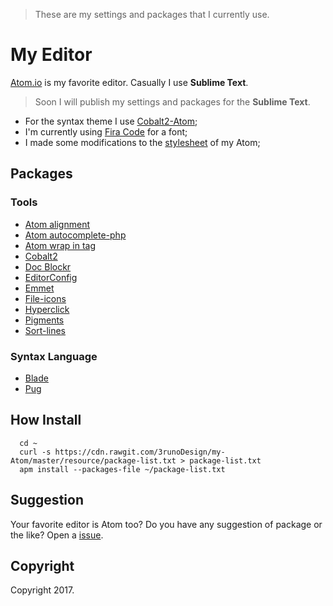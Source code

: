 > These are my settings and packages that I currently use.

# My Editor
[Atom.io](https://atom.io/) is my favorite editor. Casually I use **Sublime Text**.
> Soon I will publish my settings and packages for the **Sublime Text**.

- For the syntax theme I use [Cobalt2-Atom](https://github.com/wesbos/cobalt2-atom);
- I'm currently using [Fira Code](https://github.com/tonsky/FiraCode) for a font;
- I made some modifications to the [stylesheet](https://github.com/3runoDesign/my-Atom/blob/master/resource/styles.less) of my Atom;

## Packages

### Tools
- [Atom alignment](https://atom.io/packages/atom-alignment)
- [Atom autocomplete-php](https://atom.io/packages/atom-autocomplete-php)
- [Atom wrap in tag](https://atom.io/packages/atom-wrap-in-tag)
- [Cobalt2](https://github.com/wesbos/cobalt2-atom)
- [Doc Blockr](https://atom.io/packages/docblockr)
- [EditorConfig](https://atom.io/packages/editorconfig)
- [Emmet](https://atom.io/packages/emmet)
- [File-icons](https://atom.io/packages/file-icons)
- [Hyperclick](https://atom.io/packages/hyperclick)
- [Pigments](https://atom.io/packages/pigments)
- [Sort-lines](https://atom.io/packages/sort-lines)

### Syntax Language
- [Blade](https://atom.io/packages/language-blade)
- [Pug](https://atom.io/packages/language-pug)

## How Install
```shell
  cd ~
  curl -s https://cdn.rawgit.com/3runoDesign/my-Atom/master/resource/package-list.txt > package-list.txt
  apm install --packages-file ~/package-list.txt
```
## Suggestion
Your favorite editor is Atom too? Do you have any suggestion of package or the like? Open a [issue](https://github.com/3runoDesign/my-Atom/issues).

## Copyright
Copyright 2017.
